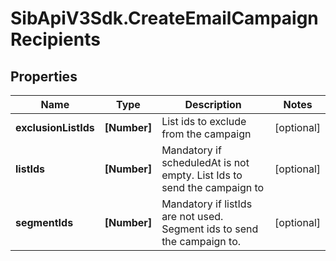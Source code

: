 # SibApiV3Sdk.CreateEmailCampaignRecipients

## Properties
Name | Type | Description | Notes
------------ | ------------- | ------------- | -------------
**exclusionListIds** | **[Number]** | List ids to exclude from the campaign | [optional] 
**listIds** | **[Number]** | Mandatory if scheduledAt is not empty. List Ids to send the campaign to | [optional] 
**segmentIds** | **[Number]** | Mandatory if listIds are not used. Segment ids to send the campaign to. | [optional] 


